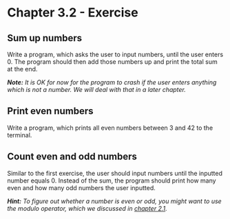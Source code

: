 # Chapter 3.2 - Exercise

## Sum up numbers

Write a program, which asks the user to input numbers, until the user enters 0.
The program should then add those numbers up and print the total sum at the end.

***Note:** It is OK for now for the program to crash if the user enters anything which is not a number. We will deal with that in a later chapter.*

## Print even numbers

Write a program, which prints all even numbers between 3 and 42 to the terminal.

## Count even and odd numbers

Similar to the first exercise, the user should input numbers until the inputted number equals 0.
Instead of the sum, the program should print how many even and how many odd numbers the user inputted.

***Hint:** To figure out whether a number is even or odd, you might want to use the modulo operator, which we discussed in [chapter 2.1](../../../2/2.1/).*
